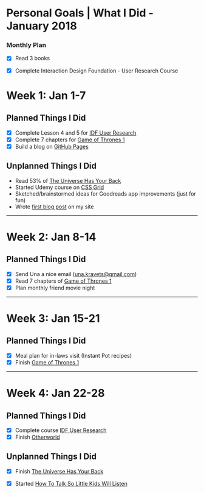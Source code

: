 Personal Goals | What I Did - January 2018
==============


### Monthly Plan
- [x] Read 3 books
- [x] Complete Interaction Design Foundation - User Research Course


# Week 1: Jan 1-7

## Planned Things I Did 
- [x] Complete Lesson 4 and 5 for [IDF User Research](https://github.com/candicodeit/personal-goals/projects/1)
- [x] Complete 7 chapters for [Game of Thrones 1](https://www.goodreads.com/book/show/13496.A_Game_of_Thrones)
- [x] Build a blog on [GitHub Pages](https://candicodeit.github.io/githubpages/)

## Unplanned Things I Did
- Read 53% of [The Universe Has Your Back](https://www.goodreads.com/book/show/30812840-the-universe-has-your-back)
- Started Udemy course on [CSS Grid](https://github.com/candicodeit/udemy/projects/1)
- Sketched/brainstormed ideas for Goodreads app improvements (just for fun)
- Wrote [first blog post](https://candicodeit.github.io/githubpages/week-of-learning) on my site

---

# Week 2: Jan 8-14

## Planned Things I Did
- [x] Send Una a nice email (una.kravets@gmail.com)
- [x] Read 7 chapters of [Game of Thrones 1](https://www.goodreads.com/book/show/13496.A_Game_of_Thrones)
- [x] Plan monthly friend movie night

---

# Week 3: Jan 15-21

## Planned Things I Did 
- [x] Meal plan for in-laws visit (Instant Pot recipes)
- [x] Finish [Game of Thrones 1](https://www.goodreads.com/book/show/13496.A_Game_of_Thrones)

--- 

# Week 4: Jan 22-28

## Planned Things I Did 
- [x] Complete course [IDF User Research](https://github.com/candicodeit/personal-goals/projects/1)
- [x] Finish [Otherworld](https://www.goodreads.com/book/show/28238589-otherworld)

## Unplanned Things I Did
- [x] Finish [The Universe Has Your Back](https://www.goodreads.com/book/show/28956892-the-universe-has-your-back)
- [x] Started [How To Talk So Little Kids Will Listen](https://www.goodreads.com/book/show/29430725-how-to-talk-so-little-kids-will-listen)

